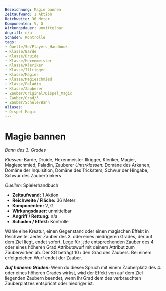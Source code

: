 ```yaml
---
Bezeichnung: Magie bannen
Zeitaufwand: 1 Aktion
Reichweite: 36 Meter
Komponenten: V, G
Wirkungsdauer: unmittelbar
Angriff: n/a
Schaden: Kontrolle
tags:
- Quelle/5e/Players_Handbook
- Klasse/Barde
- Klasse/Druide
- Klasse/Hexenmeister
- Klasse/Kleriker
- Klasse/Illrigger
- Klasse/Magier
- Klasse/Magieschmied
- Klasse/Paladin
- Klasse/Zauberer
- Zauber/Original/Dispel_Magic
- Zauber/Grad/3
- Zauber/Schule/Bann
aliases:
- Dispel Magic
---
```

# Magie bannen
_Bann des 3. Grades_

_Klassen:_ Barde, Druide, Hexenmeister, Illrigger, Kleriker, Magier, Magieschmied, Paladin, Zauberer
_Unterklassen:_ Domäne des Arkanen, Domäne der Inquisition, Domäne des Tricksters, Schwur der Hingabe, Schwur des Zaubertrinkers

_Quellen:_ Spielerhandbuch

- **Zeitaufwand:** 1 Aktion
- **Reichweite / Fläche:** 36 Meter
- **Komponenten:** V, G
- **Wirkungsdauer:** unmittelbar
- **Angriff / Rettung:** n/a
- **Schaden / Effekt:**  Kontrolle

Wähle eine Kreatur, einen Gegenstand oder einen magischen Effekt in Reichweite. Jeder Zauber des 3. oder eines niedrigeren Grades, der auf dem Ziel liegt, endet sofort. Lege für jede entsprechenden Zauber des 4. oder eines höheren Grad Attributswurf mit deinem Attribut zum Zauberwirken ab. Der SG beträgt 10+ den Grad des Zaubers. Bei einem erfolgreichen Wurf endet der Zauber.

**_Auf höheren Graden:_** Wenn du diesen Spruch mit einem Zauberplatz des 4. oder eines höheren Grades wirkst, wird der Effekt von auf dem Ziel liegenden Zaubern beendet, wenn ihr Grad dem des verbrauchten Zauberplatzes entspricht oder niedriger ist.